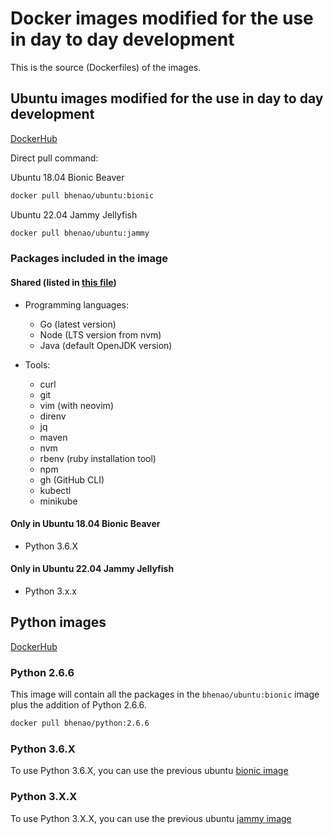 # Docker images modified for the use in day to day development

This is the source (Dockerfiles) of the images.

## Ubuntu images modified for the use in day to day development

[DockerHub](https://hub.docker.com/r/bhenao/ubuntu/tags)

Direct pull command:

Ubuntu 18.04 Bionic Beaver

```bash
docker pull bhenao/ubuntu:bionic
```

Ubuntu 22.04 Jammy Jellyfish

```bash
docker pull bhenao/ubuntu:jammy
```

### Packages included in the image

#### Shared (listed in [this file](./packages))

* Programming languages:
    * Go (latest version)
    * Node (LTS version from nvm)
    * Java (default OpenJDK version)

* Tools:
    * curl
    * git
    * vim (with neovim)
    * direnv
    * jq
    * maven
    * nvm
    * rbenv (ruby installation tool)
    * npm
    * gh (GitHub CLI)
    * kubectl
    * minikube

#### Only in Ubuntu 18.04 Bionic Beaver

* Python 3.6.X

#### Only in Ubuntu 22.04 Jammy Jellyfish

* Python 3.x.x

## Python images

[DockerHub](https://hub.docker.com/r/bhenao/python/tags)

### Python 2.6.6

This image will contain all the packages in the `bhenao/ubuntu:bionic` image plus the addition of Python 2.6.6.

```bash
docker pull bhenao/python:2.6.6
```

### Python 3.6.X

To use Python 3.6.X, you can use the previous
ubuntu [bionic image](#ubuntu-images-modified-for-the-use-in-day-to-day-development)

### Python 3.X.X

To use Python 3.X.X, you can use the previous
ubuntu [jammy image](#ubuntu-images-modified-for-the-use-in-day-to-day-development)

